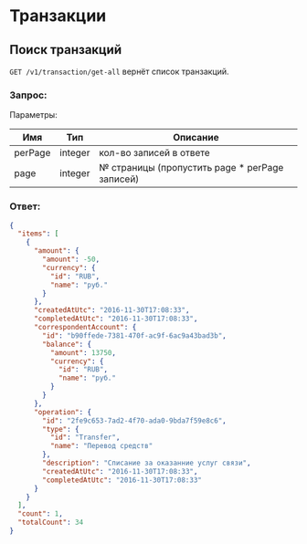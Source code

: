 # Транзакции

## Поиск транзакций

`GET /v1/transaction/get-all` вернёт список транзакций.

### Запрос:

Параметры: 

Имя | Тип | Описание
--- | --- | ---
perPage | integer | кол-во записей в ответе
page | integer | № страницы (пропустить page * perPage записей)

### Ответ:

```json
{
  "items": [
    {
      "amount": {
        "amount": -50,
        "currency": {
          "id": "RUB",
          "name": "руб."
        }
      },
      "createdAtUtc": "2016-11-30T17:08:33",
      "completedAtUtc": "2016-11-30T17:08:33",
      "correspondentAccount": {
        "id": "b90ffede-7381-470f-ac9f-6ac9a43bad3b",
        "balance": {
          "amount": 13750,
          "currency": {
            "id": "RUB",
            "name": "руб."
          }
        }
      },
      "operation": {
        "id": "2fe9c653-7ad2-4f70-ada0-9bda7f59e8c6",
        "type": {
          "id": "Transfer",
          "name": "Перевод средств"
        },
        "description": "Списание за оказанние услуг связи",
        "createdAtUtc": "2016-11-30T17:08:33",
        "completedAtUtc": "2016-11-30T17:08:33"
      }
    }
  ],
  "count": 1,
  "totalCount": 34
}
```